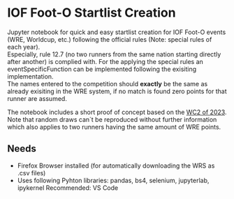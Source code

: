 # IOF Foot-O Startlist Creation

Jupyter notebook for quick and easy startlist creation for IOF Foot-O events (WRE, Worldcup, etc.) following the official rules (Note: special rules of each year).  
Especially, rule 12.7 (no two runners from the same nation starting directly after another) is complied with. For the applying the special rules an eventSpecificFunction can be implemented following the exisiting implementation.  
The names entered to the competition should **exactly** be the same as already exisiting in the WRE system, if no match is found zero points for that runner are assumed.

The notebook includes a short proof of concept based on the [WC2 of 2023](https://eventor.orienteering.org/Events/Show/7247). 
Note that random draws can´t be reproduced without further information which also applies to two runners having the same amount of WRE points.

## Needs
- Firefox Browser installed (for automatically downloading the WRS as .csv files)
- Uses following Pyhton libraries: pandas, bs4, selenium, jupyterlab, ipykernel
Recommended: VS Code

